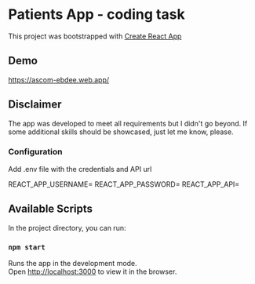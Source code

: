 # Patients App - coding task

This project was bootstrapped with [Create React App](https://github.com/facebook/create-react-app) 
## Demo

https://ascom-ebdee.web.app/

## Disclaimer
The app was developed to meet all requirements but I didn't go beyond. If some additional skills should be showcased, just let me know, please.

### Configuration

Add .env file with the credentials and API url

REACT_APP_USERNAME=
REACT_APP_PASSWORD=
REACT_APP_API=

## Available Scripts

In the project directory, you can run:

### `npm start`

Runs the app in the development mode.\
Open [http://localhost:3000](http://localhost:3000) to view it in the browser.



